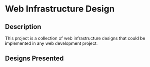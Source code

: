 # Web Infrastructure Design

## Description

This project is a collection of web infrastructure designs that could be implemented in any web development project.

## Designs Presented

